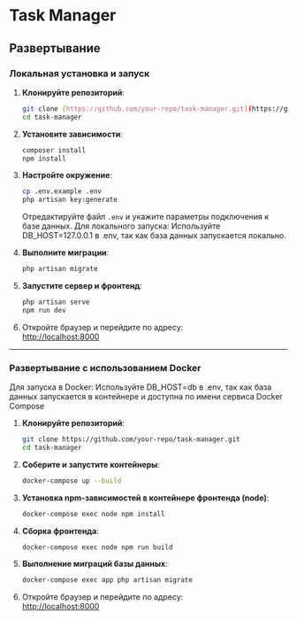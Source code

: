 
# Task Manager

## Развертывание

### Локальная установка и запуск

1. **Клонируйте репозиторий**:
    ```bash
    git clone [https://github.com/your-repo/task-manager.git](https://github.com/Hashira10/task-manager.git)
    cd task-manager
    ```

2. **Установите зависимости**:
    ```bash
    composer install
    npm install
    ```

3. **Настройте окружение**:
    ```bash
    cp .env.example .env
    php artisan key:generate
    ```
    Отредактируйте файл `.env` и укажите параметры подключения к базе данных.
    Для локального запуска:
    Используйте DB_HOST=127.0.0.1 в .env, так как база данных запускается локально.

5. **Выполните миграции**:
    ```bash
    php artisan migrate
    ```

6. **Запустите сервер и фронтенд**:
    ```bash
    php artisan serve
    npm run dev
    ```

7. Откройте браузер и перейдите по адресу:  
    [http://localhost:8000](http://localhost:8000)

---

### Развертывание с использованием Docker

Для запуска в Docker:
Используйте DB_HOST=db в .env, так как база данных запускается в контейнере и доступна по имени сервиса Docker Compose

1. **Клонируйте репозиторий**:
    ```bash
    git clone https://github.com/your-repo/task-manager.git
    cd task-manager
    ```

2. **Соберите и запустите контейнеры**:
    ```bash
    docker-compose up --build
    ```
3. **Установка npm-зависимостей в контейнере фронтенда (node)**:
    ```bash
    docker-compose exec node npm install
    ```

4. **Сборка фронтенда**:
    ```bash
    docker-compose exec node npm run build
    ```

5. **Выполнение миграций базы данных**:
    ```bash
    docker-compose exec app php artisan migrate
    ```

6. Откройте браузер и перейдите по адресу:  
    [http://localhost:8000](http://localhost:8000)

